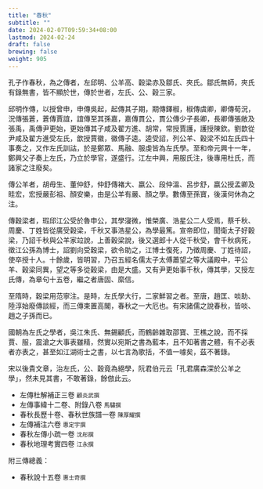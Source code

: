 ```yaml
---
title: "春秋"
subtitle: ""
date: 2024-02-07T09:59:34+08:00
lastmod: 2024-02-24
draft: false
brewing: false
weight: 905
---
```



孔子作春秋，為之傳者，左邱明、公羊高、穀梁赤及鄒氏、夾氏。鄒氏無師，夾氏有錄無書，皆不顯於世，傳於世者，左氏、公、穀三家。

邱明作傳，以授曾申，申傳吳起，起傳其子期，期傳鐸椒，椒傳虞卿，卿傳荀況，況傳張蒼，蒼傳賈誼，誼傳至其孫嘉，嘉傳貫公，貫公傳少子長卿，長卿傳張敞及張禹，禹傳尹更始，更始傳其子咸及翟方進、胡常，常授賈護，護授陳欽。劉歆從尹咸及翟方進受左氏，歆授賈徽，徽傳子逵。逵受詔，列公羊、穀梁不如左氏四十事奏之，又作左氏訓詁，於是鄭眾、馬融、服虔皆為左氏學。至和帝元興十一年，鄭興父子奏上左氏，乃立於學官，遂盛行。江左中興，用服氏注，後專用杜氏，而諸家之注廢矣。

傳公羊者，胡毋生、董仲舒，仲舒傳褚大、嬴公、段仲溫、呂步舒，嬴公授孟卿及眭宏，宏授嚴彭祖、顏安樂，由是公羊有嚴、顏之學。數傳至孫寶，後漢何休為之注。

傳穀梁者，瑕邱江公受於魯申公，其學寖微，惟榮廣、浩星公二人受焉，蔡千秋、周慶、丁姓皆從廣受穀梁，千秋又事浩星公，為學最篤。宣帝即位，聞衛太子好穀梁，乃詔千秋與公羊家竝說，上善穀梁說，後又選郎十人從千秋受，會千秋病死，徵江公孫為博士，詔劉向受穀梁，欲令助之，江博士復死，乃徵周慶、丁姓待詔，使卒授十人。十餘歲，皆明習，乃召五經名儒太子太傅蕭望之等大議殿中，平公羊、穀梁同異，望之等多從穀梁，由是大盛。又有尹更始事千秋，傳其學，又授左氏傳，為章句十五卷，繼之者唐固、縻信。

至隋時，穀梁用范寧注。是時，左氏學大行，二家鮮習之者。至唐，趙匡、啖助、陸淳始廢傳談經，而三傳束置高閣，春秋之一大厄也。有宋諸儒之說春秋，皆啖、趙之子孫而已。

國朝為左氏之學者，吳江朱氏、無錫顧氏，而鶴齡雜取邵寶、王樵之說，而不採賈、服，震滄之大事表雖精，然實以宛斯之書為藍本，且不知著書之體，有不必表者亦表之，甚至如江湖術士之書，以七言為歌括，不值一噱矣，茲不著錄。

宋以後貴文章，治左氏，公、穀竟為絕學，阮君伯元云「孔君廣森深於公羊之學」，然未見其書，不敢著錄，餘倣此云。

- 左傳杜解補正三卷 <small>顧炎武撰</small>
- 左傳事緯十二卷、附錄八卷 <small>馬驌撰</small>
- 春秋長歷十卷、春秋世族譜一卷 <small>陳厚耀撰</small>
- 左傳補注六卷 <small>惠定宇撰</small>
- 春秋左傳小疏一卷 <small>沈彤撰</small>
- 春秋地理考實四卷 <small>江永撰</small>

附三傳總義：

- 春秋說十五卷 <small>惠士奇撰</small>